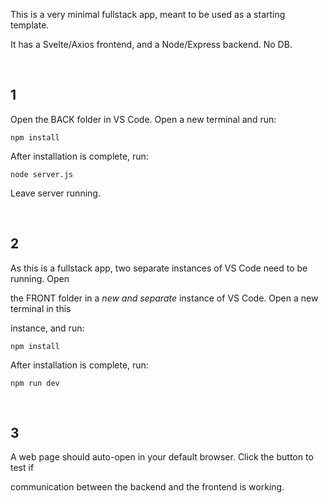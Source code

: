 This is a very minimal fullstack app, meant to be used as a starting template.

It has a Svelte/Axios frontend, and a Node/Express backend. No DB. 

<br />

## 1

Open the BACK folder in VS Code. Open a new terminal and run:

    npm install

After installation is complete, run:

    node server.js

Leave server running.

<br />

## 2

As this is a fullstack app, two separate instances of VS Code need to be running. Open

the FRONT folder in a <em>new and separate</em> instance of VS Code. Open a new terminal in this

instance, and run:

    npm install

After installation is complete, run:

    npm run dev

<br />

## 3

A web page should auto-open in your default browser. Click the button to test if

communication between the backend and the frontend is working.
